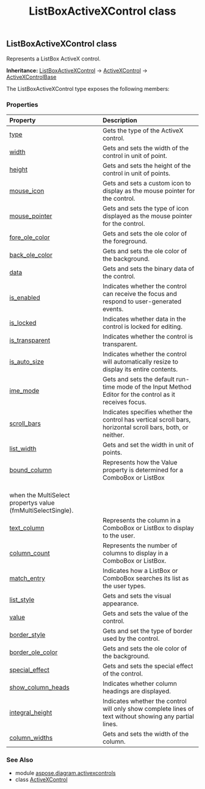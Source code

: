 ﻿---
title: ListBoxActiveXControl class
second_title: Aspose.Diagram for Python via .NET API References
description: 
type: docs
weight: 80
url: /python-net/aspose.diagram.activexcontrols/listboxactivexcontrol/
is_root: false
---

## ListBoxActiveXControl class

Represents a ListBox ActiveX control.



**Inheritance:** [ListBoxActiveXControl](/diagram/python-net/aspose.diagram.activexcontrols/listboxactivexcontrol) → 
[ActiveXControl](/diagram/python-net/aspose.diagram.activexcontrols/activexcontrol) → 
[ActiveXControlBase](/diagram/python-net/aspose.diagram.activexcontrols/activexcontrolbase)



The ListBoxActiveXControl type exposes the following members:

### Properties
| Property | Description |
| :- | :- |
| [type](/diagram/python-net/aspose.diagram.activexcontrols/listboxactivexcontrol/type) | Gets the type of the ActiveX control. |
| [width](/diagram/python-net/aspose.diagram.activexcontrols/listboxactivexcontrol/width) | Gets and sets the width of the control in unit of point. |
| [height](/diagram/python-net/aspose.diagram.activexcontrols/listboxactivexcontrol/height) | Gets and sets the height of the control in unit of points. |
| [mouse_icon](/diagram/python-net/aspose.diagram.activexcontrols/listboxactivexcontrol/mouse_icon) | Gets and sets a custom icon to display as the mouse pointer for the control. |
| [mouse_pointer](/diagram/python-net/aspose.diagram.activexcontrols/listboxactivexcontrol/mouse_pointer) | Gets and sets the type of icon displayed as the mouse pointer for the control. |
| [fore_ole_color](/diagram/python-net/aspose.diagram.activexcontrols/listboxactivexcontrol/fore_ole_color) | Gets and sets the ole color of the foreground. |
| [back_ole_color](/diagram/python-net/aspose.diagram.activexcontrols/listboxactivexcontrol/back_ole_color) | Gets and sets the ole color of the background. |
| [data](/diagram/python-net/aspose.diagram.activexcontrols/listboxactivexcontrol/data) | Gets and sets the binary data of the control. |
| [is_enabled](/diagram/python-net/aspose.diagram.activexcontrols/listboxactivexcontrol/is_enabled) | Indicates whether the control can receive the focus and respond to user-generated events. |
| [is_locked](/diagram/python-net/aspose.diagram.activexcontrols/listboxactivexcontrol/is_locked) | Indicates whether data in the control is locked for editing. |
| [is_transparent](/diagram/python-net/aspose.diagram.activexcontrols/listboxactivexcontrol/is_transparent) | Indicates whether the control is transparent. |
| [is_auto_size](/diagram/python-net/aspose.diagram.activexcontrols/listboxactivexcontrol/is_auto_size) | Indicates whether the control will automatically resize to display its entire contents. |
| [ime_mode](/diagram/python-net/aspose.diagram.activexcontrols/listboxactivexcontrol/ime_mode) | Gets and sets the default run-time mode of the Input Method Editor for the control as it receives focus. |
| [scroll_bars](/diagram/python-net/aspose.diagram.activexcontrols/listboxactivexcontrol/scroll_bars) | Indicates specifies whether the control has vertical scroll bars, horizontal scroll bars, both, or neither. |
| [list_width](/diagram/python-net/aspose.diagram.activexcontrols/listboxactivexcontrol/list_width) | Gets and set the width in unit of points. |
| [bound_column](/diagram/python-net/aspose.diagram.activexcontrols/listboxactivexcontrol/bound_column) | Represents how the Value property is determined for a ComboBox or ListBox<br/>when the MultiSelect propertys value (fmMultiSelectSingle). |
| [text_column](/diagram/python-net/aspose.diagram.activexcontrols/listboxactivexcontrol/text_column) | Represents the column in a ComboBox or ListBox to display to the user. |
| [column_count](/diagram/python-net/aspose.diagram.activexcontrols/listboxactivexcontrol/column_count) | Represents the number of columns to display in a ComboBox or ListBox. |
| [match_entry](/diagram/python-net/aspose.diagram.activexcontrols/listboxactivexcontrol/match_entry) | Indicates how a ListBox or ComboBox searches its list as the user types. |
| [list_style](/diagram/python-net/aspose.diagram.activexcontrols/listboxactivexcontrol/list_style) | Gets and sets the visual appearance. |
| [value](/diagram/python-net/aspose.diagram.activexcontrols/listboxactivexcontrol/value) | Gets and sets the value of the control. |
| [border_style](/diagram/python-net/aspose.diagram.activexcontrols/listboxactivexcontrol/border_style) | Gets and set the type of border used by the control. |
| [border_ole_color](/diagram/python-net/aspose.diagram.activexcontrols/listboxactivexcontrol/border_ole_color) | Gets and sets the ole color of the background. |
| [special_effect](/diagram/python-net/aspose.diagram.activexcontrols/listboxactivexcontrol/special_effect) | Gets and sets the special effect of the control. |
| [show_column_heads](/diagram/python-net/aspose.diagram.activexcontrols/listboxactivexcontrol/show_column_heads) | Indicates whether column headings are displayed. |
| [integral_height](/diagram/python-net/aspose.diagram.activexcontrols/listboxactivexcontrol/integral_height) | Indicates whether the control will only show complete lines of text without showing any partial lines. |
| [column_widths](/diagram/python-net/aspose.diagram.activexcontrols/listboxactivexcontrol/column_widths) | Gets and sets the width of the column. |


### See Also

* module [aspose.diagram.activexcontrols](../)
* class [ActiveXControl](/diagram/python-net/aspose.diagram.activexcontrols/activexcontrol)
